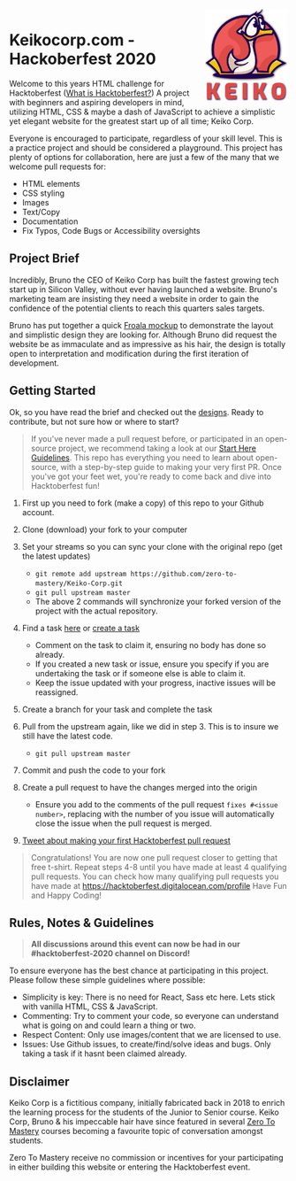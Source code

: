 <img src="assets/images/keiko-logo.png" align="right" width="150px"/>

# Keikocorp.com - Hackoberfest 2020

Welcome to this years HTML challenge for Hacktoberfest ([What is Hacktoberfest?]()) A project with beginners and aspiring developers in mind, utilizing HTML, CSS & maybe a dash of JavaScript to achieve a simplistic yet elegant website for the greatest start up of all time; Keiko Corp.

Everyone is encouraged to participate, regardless of your skill level. This is a practice project and should be considered a playground. This project has plenty of options for collaboration, here are just a few of the many that we welcome pull requests for:

-   HTML elements
-   CSS styling
-   Images
-   Text/Copy
-   Documentation
-   Fix Typos, Code Bugs or Accessibility oversights

## Project Brief

Incredibly, Bruno the CEO of Keiko Corp has built the fastest growing tech start up in Silicon Valley, without ever having launched a website. Bruno's marketing team are insisting they need a website in order to gain the confidence of the potential clients to reach this quarters sales targets.

Bruno has put together a quick [Froala mockup](/design-assets/design-mockup.png) to demonstrate the layout and simplistic design they are looking for. Although Bruno did request the website be as immaculate and as impressive as his hair, the design is totally open to interpretation and modification during the first iteration of development.

## Getting Started

Ok, so you have read the brief and checked out the [designs](/design-assets/design-mockup.png). Ready to contribute, but not sure how or where to start?

> If you've never made a pull request before, or participated in an open-source project, we recommend taking a look at our [Start Here Guidelines](https://github.com/zero-to-mastery/start-here-guidelines). This repo has everything you need to learn about open-source, with a step-by-step guide to making your very first PR.
> Once you've got your feet wet, you're ready to come back and dive into Hacktoberfest fun!

1. First up you need to fork (make a copy) of this repo to your Github account.
2. Clone (download) your fork to your computer
3. Set your streams so you can sync your clone with the original repo (get the latest updates)

    - `git remote add upstream https://github.com/zero-to-mastery/Keiko-Corp.git`
    - `git pull upstream master`
    - The above 2 commands will synchronize your forked version of the project with the actual repository.

4. Find a task [here](https://github.com/zero-to-mastery/Keiko-Corp/issues) or [create a task](https://github.com/zero-to-mastery/Keiko-Corp/issues)
    - Comment on the task to claim it, ensuring no body has done so already.
    - If you created a new task or issue, ensure you specify if you are undertaking the task or if someone else is able to claim it.
    - Keep the issue updated with your progress, inactive issues will be reassigned.
5. Create a branch for your task and complete the task
6. Pull from the upstream again, like we did in step 3. This is to insure we still have the latest code.
    - `git pull upstream master`
7. Commit and push the code to your fork
8. Create a pull request to have the changes merged into the origin
    - Ensure you add to the comments of the pull request `fixes #<issue number>`, replacing **<issue number>** with the number of you issue will automatically close the issue when the pull request is merged.
9. [Tweet about making your first Hacktoberfest pull request](https://ctt.ac/6TNVS)

> Congratulations! You are now one pull request closer to getting that free t-shirt. Repeat steps 4-8 until you have made at least 4 qualifying pull requests. You can check how many qualifying pull requests you have made at <https://hacktoberfest.digitalocean.com/profile> Have Fun and Happy Coding!

## Rules, Notes & Guidelines

> **All discussions around this event can now be had in our #hacktoberfest-2020 channel on Discord!**

To ensure everyone has the best chance at participating in this project. Please follow these simple guidelines where possible:

-   Simplicity is key: There is no need for React, Sass etc here. Lets stick with vanilla HTML, CSS & JavaScript.
-   Commenting: Try to comment your code, so everyone can understand what is going on and could learn a thing or two.
-   Respect Content: Only use images/content that we are licensed to use.
-   Issues: Use Github issues, to create/find/solve ideas and bugs. Only taking a task if it hasnt been claimed already.

## Disclaimer

Keiko Corp is a fictitious company, initially fabricated back in 2018 to enrich the learning process for the students of the Junior to Senior course. Keiko Corp, Bruno & his impeccable hair have since featured in several [Zero To Mastery]() courses becoming a favourite topic of conversation amongst students.

Zero To Mastery receive no commission or incentives for your participating in either building this website or entering the Hacktoberfest event.
